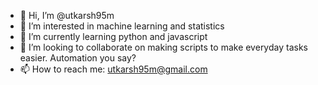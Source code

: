- 👋 Hi, I’m @utkarsh95m
- 👀 I’m interested in machine learning and statistics
- 🌱 I’m currently learning python and javascript
- 💞️ I’m looking to collaborate on making scripts to make everyday tasks easier. Automation you say?
- 📫 How to reach me: utkarsh95m@gmail.com

<!---
utkarsh95m/utkarsh95m is a ✨ special ✨ repository because its `README.md` (this file) appears on your GitHub profile.
You can click the Preview link to take a look at your changes.
--->
